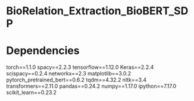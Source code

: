 # BioRelation_Extraction_BioBERT_SDP

# Dependencies
torch==1.1.0
spacy==2.2.3
tensorflow==1.12.0
Keras==2.2.4
scispacy==0.2.4
networkx==2.3
matplotlib==3.0.2
pytorch_pretrained_bert==0.6.2
tqdm==4.32.2
nltk==3.4
transformers==2.11.0
pandas==0.24.2
numpy==1.17.0
ipython==7.17.0
scikit_learn==0.23.2
